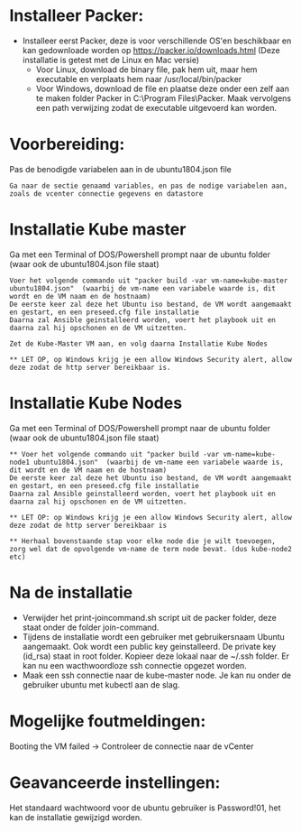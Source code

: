 

# Installeer Packer: #
* Installeer eerst Packer, deze is voor verschillende OS'en beschikbaar en kan gedownloade worden op https://packer.io/downloads.html (Deze installatie is getest met de Linux en Mac versie)
    * Voor Linux, download de binary file, pak hem uit, maar hem executable en verplaats hem naar /usr/local/bin/packer
    * Voor Windows, download de file en plaatse deze onder een zelf aan te maken folder Packer in C:\Program Files\Packer. Maak vervolgens een path verwijzing zodat de executable uitgevoerd kan worden.

# Voorbereiding: #
Pas de benodigde variabelen aan in de ubuntu1804.json file 
    
    Ga naar de sectie genaamd variables, en pas de nodige variabelen aan, zoals de vcenter connectie gegevens en datastore

# Installatie Kube master #

Ga met een Terminal of DOS/Powershell prompt naar de ubuntu folder (waar ook de ubuntu1804.json file staat)

    
    Voer het volgende commando uit "packer build -var vm-name=kube-master ubuntu1804.json"  (waarbij de vm-name een variabele waarde is, dit wordt en de VM naam en de hostnaam)
    De eerste keer zal deze het Ubuntu iso bestand, de VM wordt aangemaakt en gestart, en een preseed.cfg file installatie
    Daarna zal Ansible geinstalleerd worden, voert het playbook uit en daarna zal hij opschonen en de VM uitzetten.

    Zet de Kube-Master VM aan, en volg daarna Installatie Kube Nodes

    ** LET OP, op Windows krijg je een allow Windows Security alert, allow deze zodat de http server bereikbaar is.

# Installatie Kube Nodes #

Ga met een Terminal of DOS/Powershell prompt naar de ubuntu folder (waar ook de ubuntu1804.json file staat)

    
    ** Voer het volgende commando uit "packer build -var vm-name=kube-node1 ubuntu1804.json"  (waarbij de vm-name een variabele waarde is, dit wordt en de VM naam en de hostnaam)
    De eerste keer zal deze het Ubuntu iso bestand, de VM wordt aangemaakt en gestart, en een preseed.cfg file installatie
    Daarna zal Ansible geinstalleerd worden, voert het playbook uit en daarna zal hij opschonen en de VM uitzetten.

    ** LET OP: op Windows krijg je een allow Windows Security alert, allow deze zodat de http server bereikbaar is

    ** Herhaal bovenstaande stap voor elke node die je wilt toevoegen, zorg wel dat de opvolgende vm-name de term node bevat. (dus kube-node2 etc)

# Na de installatie #

* Verwijder het print-joincommand.sh script uit de packer folder, deze staat onder de folder join-command.
* Tijdens de installatie wordt een gebruiker met gebruikersnaam Ubuntu aangemaakt. Ook wordt een public key geinstalleerd. De private key (id_rsa) staat in root folder. Kopieer deze lokaal naar de ~/.ssh folder. Er kan nu een wacthwoordloze ssh connectie opgezet worden. 
* Maak een ssh connectie naar de kube-master node. Je kan nu onder de gebruiker ubuntu met kubectl aan de slag.

# Mogelijke foutmeldingen: #

Booting the VM failed -> Controleer de connectie naar de vCenter


# Geavanceerde instellingen: #

Het standaard wachtwoord voor de ubuntu gebruiker is Password!01, het kan de installatie gewijzigd worden.
